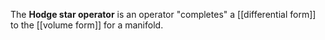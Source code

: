 The **Hodge star operator** is an operator "completes" a [[differential form]] to the [[volume form]] for a manifold.